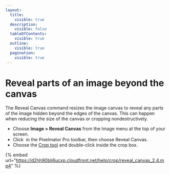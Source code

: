 ```yaml
---
layout:
  title:
    visible: true
  description:
    visible: false
  tableOfContents:
    visible: true
  outline:
    visible: true
  pagination:
    visible: true
---
```


# Reveal parts of an image beyond the canvas

The Reveal Canvas command resizes the image canvas to reveal any parts of the image hidden beyond the edges of the canvas. This can happen when reducing the size of the canvas or cropping nondestructively.

* Choose **Image > Reveal Canvas** from the Image menu at the top of your screen.
* Click <img src="https://help.pixelmator.com/pixelmator-pro/3.5/assets/English/1605162881000.png" alt="" data-size="line"> in the Pixelmator Pro toolbar, then choose Reveal Canvas.
* Choose the [Crop tool](crop-and-straighten-an-image.md) and double-click inside the crop box.

{% embed url="https://d2hh90bli6ucxp.cloudfront.net/help/crop/reveal_canvas_2.4.mp4" %}
